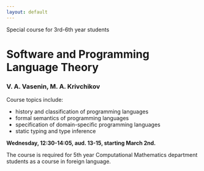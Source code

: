 ```yaml
---
layout: default
---
```

Special course for 3rd-6th year students

# Software and Programming Language Theory

### V. A. Vasenin, M. A. Krivchikov

Course topics include:

* history and classification of programming languages
* formal semantics of programming languages
* specification of domain-specific programming languages
* static typing and type inference

**Wednesday, 12:30-14:05, aud. 13-15, starting March 2nd.**

The course is required for 5th year Computational Mathematics
department students as a course in foreign language.
